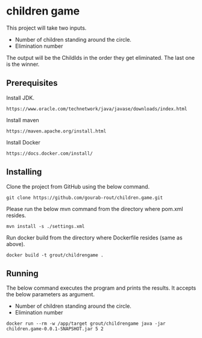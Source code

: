 
# children game
This project will take two inputs.
* Number of children standing around the circle.
* Elimination number

The output will be the ChildIds in the order they get eliminated. The last one is the winner.

## Prerequisites
Install JDK.
```
https://www.oracle.com/technetwork/java/javase/downloads/index.html
```
Install maven
```
https://maven.apache.org/install.html
```
Install Docker
```
https://docs.docker.com/install/
```

## Installing
Clone the project from GitHub using the below command.
```
git clone https://github.com/gourab-rout/children.game.git
```

Please run the below mvn command from the directory where pom.xml resides.
```
mvn install -s ./settings.xml
```

 Run docker build from the directory where Dockerfile  resides (same as above).
```
docker build -t grout/childrengame .
```

##  Running
The below command executes the program and prints the results. It accepts the below parameters as argument.
* Number of children standing around the circle.
* Elimination number
```
docker run --rm -w /app/target grout/childrengame java -jar children.game-0.0.1-SNAPSHOT.jar 5 2
```
